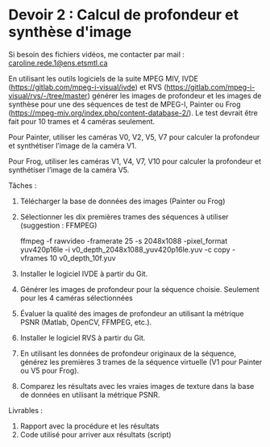 # Devoir 2 : Calcul de profondeur et synthèse d'image

Si besoin des fichiers vidéos, me contacter par mail : caroline.rede.1@ens.etsmtl.ca

En utilisant les outils logiciels de la suite MPEG MIV, IVDE (https://gitlab.com/mpeg-i-visual/ivde) et RVS (https://gitlab.com/mpeg-i-visual/rvs/-/tree/master) générer les images de profondeur et les images de synthèse pour une des séquences de test de MPEG-I, Painter ou Frog (https://mpeg-miv.org/index.php/content-database-2/). Le test devrait être fait pour 10 trames et 4 caméras seulement.

Pour Painter, utiliser les caméras V0, V2, V5, V7 pour calculer la profondeur et synthétiser l’image de la caméra V1.

Pour Frog, utiliser les caméras V1, V4, V7, V10 pour calculer la profondeur et synthétiser l’image de la caméra V5.   

Tâches :
1. Télécharger la base de données des images (Painter ou Frog)
2. Sélectionner les dix premières trames des séquences à utiliser (suggestion : FFMPEG)

    ffmpeg -f rawvideo -framerate 25 -s 2048x1088 -pixel_format yuv420p16le -i v0_depth_2048x1088_yuv420p16le.yuv -c copy -vframes 10 v0_depth_10f.yuv

3. Installer le logiciel IVDE à partir du Git.
4. Générer les images de profondeur pour la séquence choisie. Seulement pour les 4 caméras sélectionnées
5. Évaluer la qualité des images de profondeur an utilisant la métrique PSNR (Matlab, OpenCV, FFMPEG, etc.).
6. Installer le logiciel RVS à partir du Git.
7. En utilisant les données de profondeur originaux de la séquence, générez les premières 3 trames de la séquence virtuelle (V1 pour Painter ou V5 pour Frog).
8. Comparez les résultats avec les vraies images de texture dans la base de données en utilisant la métrique PSNR.

Livrables :
1. Rapport avec la procédure et les résultats
2. Code utilisé pour arriver aux résultats (script)
